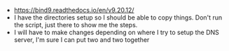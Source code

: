 - https://bind9.readthedocs.io/en/v9.20.12/
- I have the directories setup so I should be able to copy things. Don't run the script, just there to show me the steps.
- I will have to make changes depending on where I try to setup the DNS server, I'm sure I can put two and two together
